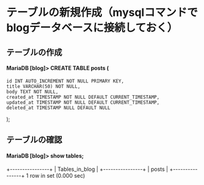 # テーブルの新規作成（mysqlコマンドでblogデータベースに接続しておく）

## テーブルの作成

#### MariaDB [blog]> CREATE TABLE posts (
    id INT AUTO_INCREMENT NOT NULL PRIMARY KEY,  
    title VARCHAR(50) NOT NULL,  
    body TEXT NOT NULL,  
    created_at TIMESTAMP NOT NULL DEFAULT CURRENT_TIMESTAMP,  
    updated_at TIMESTAMP NOT NULL DEFAULT CURRENT_TIMESTAMP,  
    deleted_at TIMESTAMP NULL DEFAULT NULL  
);

## テーブルの確認

#### MariaDB [blog]> show tables;
+----------------+
| Tables_in_blog |
+----------------+
| posts          |
+----------------+
1 row in set (0.000 sec)